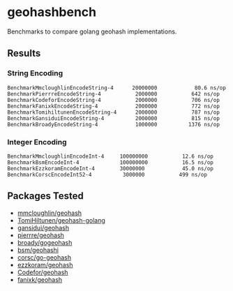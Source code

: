 # geohashbench
Benchmarks to compare golang geohash implementations.

## Results

### String Encoding

```
BenchmarkMmcloughlinEncodeString-4    	20000000	        80.6 ns/op
BenchmarkPierrreEncodeString-4        	 2000000	       642 ns/op
BenchmarkCodeforEncodeString-4        	 2000000	       706 ns/op
BenchmarkFanixkEncodeString-4         	 2000000	       772 ns/op
BenchmarkTomihiltunenEncodeString-4   	 2000000	       787 ns/op
BenchmarkGansiduiEncodeString-4       	 2000000	       815 ns/op
BenchmarkBroadyEncodeString-4         	 1000000	      1376 ns/op
```

### Integer Encoding

```
BenchmarkMmcloughlinEncodeInt-4   	100000000	        12.6 ns/op
BenchmarkBsmEncodeInt-4           	100000000	        16.5 ns/op
BenchmarkEzzkoramEncodeInt-4      	30000000	        45.0 ns/op
BenchmarkCorscEncodeInt52-4       	 3000000	       499 ns/op
```

## Packages Tested

* [mmcloughlin/geohash](https://github.com/mmcloughlin/geohash)
* [TomiHiltunen/geohash-golang](https://github.com/TomiHiltunen/geohash-golang)
* [gansidui/geohash](https://github.com/gansidui/geohash)
* [pierrre/geohash](https://github.com/pierrre/geohash)
* [broady/gogeohash](https://github.com/broady/gogeohash)
* [bsm/geohashi](https://github.com/bsm/geohashi)
* [corsc/go-geohash](https://github.com/corsc/go-geohash)
* [ezzkoram/geohash](https://github.com/ezzkoram/geohash)
* [Codefor/geohash](https://github.com/Codefor/geohash)
* [fanixk/geohash](https://github.com/fanixk/geohash)